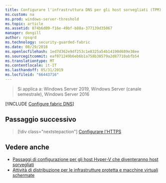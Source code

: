 ```yaml
---
title: Configurare l'infrastruttura DNS per gli host sorvegliati (TPM)
ms.custom: na
ms.prod: windows-server-threshold
ms.topic: article
ms.assetid: 074b6d09-f16e-49bf-b88a-377139d35067
manager: dongill
author: rpsqrd
ms.technology: security-guarded-fabric
ms.date: 08/29/2018
ms.openlocfilehash: 1ed7d362e9df253c1e8325a54b14190d689e38ee
ms.sourcegitcommit: eaf071249b6eb6b1a758b38579a2d87710abfb54
ms.translationtype: MT
ms.contentlocale: it-IT
ms.lasthandoff: 05/31/2019
ms.locfileid: "66443716"
---
```

>Si applica a: Windows Server 2019, Windows Server (canale semestrale), Windows Server 2016

[!INCLUDE [Configure fabric DNS](../../../includes/guarded-fabric-configure-fabric-dns.md)] 

## <a name="next-step"></a>Passaggio successivo

> [!div class="nextstepaction"]
> [Configurare l'HTTPS](guarded-fabric-configure-hgs-https.md)

## <a name="see-also"></a>Vedere anche

- [Passaggi di configurazione per gli host Hyper-V che diventeranno host sorvegliati](guarded-fabric-configure-hgs-with-authorized-hyper-v-hosts.md)
- [Attività di distribuzione per le infrastrutture protetta e macchine virtuali schermate](guarded-fabric-deploying-hgs-overview.md#deployment-tasks-for-guarded-fabrics-and-shielded-vms)
